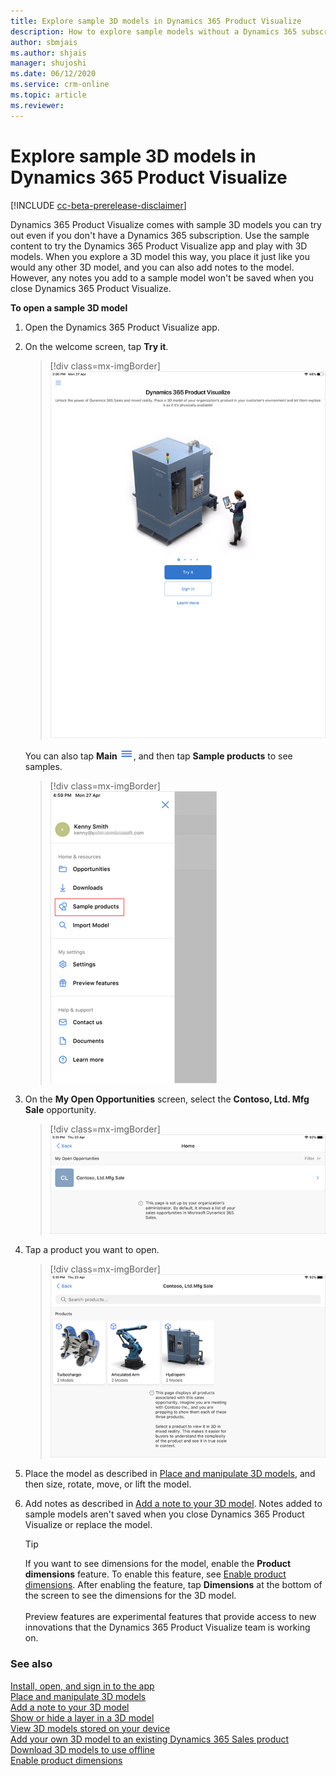 ```yaml
---
title: Explore sample 3D models in Dynamics 365 Product Visualize
description: How to explore sample models without a Dynamics 365 subscription
author: sbmjais
ms.author: shjais
manager: shujoshi
ms.date: 06/12/2020
ms.service: crm-online
ms.topic: article
ms.reviewer:
---
```


# Explore sample 3D models in Dynamics 365 Product Visualize

[!INCLUDE [cc-beta-prerelease-disclaimer](../includes/cc-beta-prerelease-disclaimer.md)]

Dynamics 365 Product Visualize comes with sample 3D models you can try out even if you don't have a Dynamics 365 subscription. Use the sample content to try the Dynamics 365 Product Visualize app and play with 3D models. When you explore a 3D model this way, you place it just like you would any other 3D model, and you can also add notes to the model. However, any notes you add to a sample model won't be saved when you close Dynamics 365 Product Visualize.

**To open a sample 3D model**

1. Open the Dynamics 365 Product Visualize app.

2. On the welcome screen, tap **Try it**.

     > [!div class=mx-imgBorder]
     > ![Welcome screen](media/welcome.png "Welcome screen")

     You can also tap **Main** ![Main menu](media/hamburger-icon.png "Main menu"), and then tap **Sample products** to see samples.

     > [!div class=mx-imgBorder]
     > ![Sample products menu item](media/sample-products-menu.png "Sample products menu item")
 
3. On the **My Open Opportunities** screen, select the **Contoso, Ltd. Mfg Sale** opportunity. 

     > [!div class=mx-imgBorder]
     > ![Sample opportunity](media/sample-opportunity.png "Sample opportunity")

4. Tap a product you want to open.

     > [!div class=mx-imgBorder]
     > ![Sample products](media/sample-products.png "Sample products")

5. Place the model as described in [Place and manipulate 3D models](manipulate-models.md), and then size, rotate, move, or lift the model.

6. Add notes as described in [Add a note to your 3D model](add-note.md). Notes added to sample models aren't saved when you close Dynamics 365 Product Visualize or replace the model.

    > [!TIP]
    > If you want to see dimensions for the model, enable the **Product dimensions** feature. To enable this feature, see [Enable product dimensions](product-dimensions.md). After enabling the feature, tap **Dimensions** at the bottom of the screen to see the dimensions for the 3D model.<br><br>Preview features are experimental features that provide access to new innovations that the Dynamics 365 Product Visualize team is working on.  

### See also

[Install, open, and sign in to the app](sign-in.md)<br>
[Place and manipulate 3D models](manipulate-models.md)<br>
[Add a note to your 3D model](add-note.md)<br>
[Show or hide a layer in a 3D model](layers.md)<br>
[View 3D models stored on your device](browse-models.md)<br>
[Add your own 3D model to an existing Dynamics 365 Sales product](add-model.md)<br>
[Download 3D models to use offline](download-models.md)<br>
[Enable product dimensions](product-dimensions.md)
